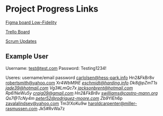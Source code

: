 # Project Progress Links

[Figma board Low-Fidelity](https://www.figma.com/design/azDgnPjG9kHrt873leGrbt/INTEX?node-id=0-1&t=DIpZH3DjBlj0qa3z-1)

[Trello Board](https://trello.com/invite/b/67f3ed474be17b4c29c6ecfd/ATTI0ae5deeadd492d76131ccf564cb82e7b3852A1C4/04-02-intex)

[Scrum Updates](https://www.figma.com/board/lsN4eMqtu62mFPmUbgGsMG/2025W-INTEX-Figma-04-02?node-id=0-1&t=Ss1mx9dQWxbbqjoM-1)

## Example User

Username: test@test.com
Password: Testing1234!

Useres:
username/email	password
carlolsen@hess-park.info	Hn2&FkBr8v
robertsmith@yahoo.com	Xr4*WbM9tE
eschmidt@harding.info	Dk8@pZmT1s
jade39@hotmail.com	Vg3#LmQc7x
jacksonbrent@hotmail.com	Rp6!NeWu5y
craig09@gmail.com	Hn2&FkBr8v
swilliams@castro-mann.org	Qs7@TcNy4m
peter52@rodriguez-moore.com	Zb9*YlEh6p
zavalalindsey@yahoo.com	Tm3!XoKu9w
haroldcarpenter@miller-rasmussen.com	Jk5#RvWa7z
